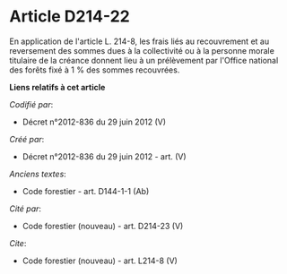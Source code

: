 # Article D214-22

En application de l'article L. 214-8, les frais liés au recouvrement et au reversement des sommes dues à la collectivité ou à
la personne morale titulaire de la créance donnent lieu à un prélèvement par l'Office national des forêts fixé à 1 % des
sommes recouvrées.

**Liens relatifs à cet article**

_Codifié par_:

  - Décret n°2012-836 du 29 juin 2012 (V)

_Créé par_:

  - Décret n°2012-836 du 29 juin 2012 - art. (V)

_Anciens textes_:

  - Code forestier - art. D144-1-1 (Ab)

_Cité par_:

  - Code forestier (nouveau) - art. D214-23 (V)

_Cite_:

  - Code forestier (nouveau) - art. L214-8 (V)

